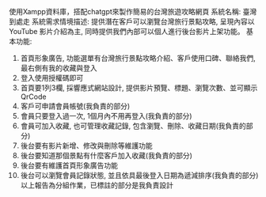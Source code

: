 使用Xampp資料庫，搭配chatgpt來製作簡易的台灣旅遊攻略網頁
系統名稱: 臺灣到處走
系統需求情境描述: 提供潛在客戶可以瀏覽台灣旅行景點攻略, 呈現內容以YouTube 影片介紹為主, 同時提供我們內部可以個人進行後台影片上架功能。
基本功能:
1.	首頁形象廣告, 功能選單有台灣旅行景點攻略介紹、客戶使用口碑、聯絡我們, 最右側有我的收藏與登入
2.	登入使用授權碼即可
3.	首頁要1列3欄, 採響應式網站設計, 提供影片預覽、標題、瀏覽次數、並可顯示 QrCode
4.	客戶可申請會員帳號(我負責的部分)
5.	會員只要登入過一次, 1個月內不用再登入(我負責的部分)
6.	會員可加入收藏, 也可管理收藏記錄, 包含瀏覽、刪除、收藏日期(我負責的部分)
7.	後台要有影片新增、修改與刪除等維護功能
8.	後台要知道那個景點有什麼客戶加入收藏(我負責的部分)
9.	後台要有維護首頁形象廣告功能
10.	後台可以瀏覽會員記錄狀態, 並且依具最後登入日期為遞減排序(我負責的部分)
以上報告為分組作業，已標註的部分是我負責設計
